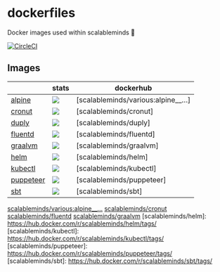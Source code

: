 # dockerfiles

Docker images used within scalableminds :whale: 

[![CircleCI](https://circleci.com/gh/scalableminds/dockerfiles.svg?style=svg)](https://circleci.com/gh/scalableminds/dockerfiles)

## Images

|   | stats | dockerhub |
|---|  ---  |    ---    |
| [alpine](alpine)       | [![](https://images.microbadger.com/badges/image/scalableminds/various:alpine__master.svg)](https://microbadger.com/images/scalableminds/various:alpine__master) | [scalableminds/various:alpine__…] |
| [cronut](cronut)       | [![](https://images.microbadger.com/badges/image/scalableminds/cronut:master.svg)](https://microbadger.com/images/scalableminds/cronut:master)       | [scalableminds/cronut]    |
| [duply](duply)         | [![](https://images.microbadger.com/badges/image/scalableminds/duply:master.svg)](https://microbadger.com/images/scalableminds/duply:master)         | [scalableminds/duply]     |
| [fluentd](fluentd)     | [![](https://images.microbadger.com/badges/image/scalableminds/fluentd:master.svg)](https://microbadger.com/images/scalableminds/fluentd:master)     | [scalableminds/fluentd]   |
| [graalvm](graalvm)     | [![](https://images.microbadger.com/badges/image/scalableminds/graalvm:master.svg)](https://microbadger.com/images/scalableminds/graalvm:master)     | [scalableminds/graalvm]   |
| [helm](helm)           | [![](https://images.microbadger.com/badges/image/scalableminds/helm:master.svg)](https://microbadger.com/images/scalableminds/helm:master)           | [scalableminds/helm]      |
| [kubectl](kubectl)     | [![](https://images.microbadger.com/badges/image/scalableminds/kubectl:master.svg)](https://microbadger.com/images/scalableminds/kubectl:master)     | [scalableminds/kubectl]   |
| [puppeteer](puppeteer) | [![](https://images.microbadger.com/badges/image/scalableminds/puppeteer:master.svg)](https://microbadger.com/images/scalableminds/puppeteer:master) | [scalableminds/puppeteer] |
| [sbt](sbt)             | [![](https://images.microbadger.com/badges/image/scalableminds/sbt:master.svg)](https://microbadger.com/images/scalableminds/sbt:master)             | [scalableminds/sbt]       |

[scalableminds/various:alpine__…](https://hub.docker.com/r/scalableminds/various/tags/)
[scalableminds/cronut](https://hub.docker.com/r/scalableminds/cronut/tags/)
[scalableminds/fluentd](https://hub.docker.com/r/scalableminds/fluentd/tags/)
[scalableminds/graalvm](https://hub.docker.com/r/scalableminds/graalvm/tags/)
[scalableminds/helm]: https://hub.docker.com/r/scalableminds/helm/tags/
[scalableminds/kubectl]: https://hub.docker.com/r/scalableminds/kubectl/tags/
[scalableminds/puppeteer]: https://hub.docker.com/r/scalableminds/puppeteer/tags/
[scalableminds/sbt]: https://hub.docker.com/r/scalableminds/sbt/tags/
